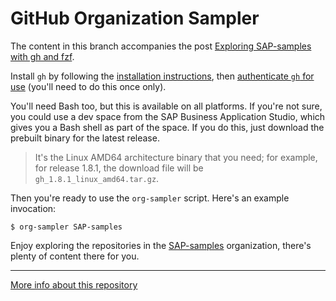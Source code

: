 # GitHub Organization Sampler

The content in this branch accompanies the post [Exploring SAP-samples with gh and fzf](https://blogs.sap.com/2021/04/05/sap-tech-bytes-exploring-sap-samples-with-gh-and-fzf).

Install `gh` by following the [installation instructions](https://cli.github.com/manual/installation), then [authenticate `gh` for use](https://cli.github.com/manual/gh_auth) (you'll need to do this once only).

You'll need Bash too, but this is available on all platforms. If you're not sure, you could use a dev space from the SAP Business Application Studio, which gives you a Bash shell as part of the space. If you do this, just download the prebuilt binary for the latest release.

> It's the Linux AMD64 architecture binary that you need; for example, for release 1.8.1, the download file will be `gh_1.8.1_linux_amd64.tar.gz`.

Then you're ready to use the `org-sampler` script. Here's an example invocation:

```shell
$ org-sampler SAP-samples
```

Enjoy exploring the repositories in the [SAP-samples](https://github.com/SAP-samples) organization, there's plenty of content there for you.

---

[More info about this repository](https://github.com/SAP-samples/sap-tech-bytes)
